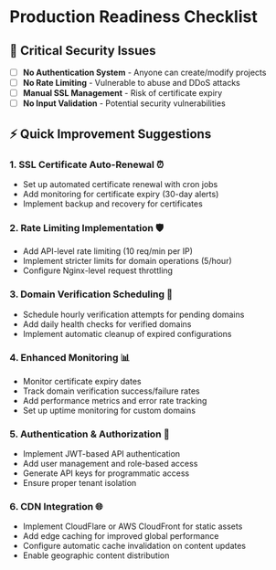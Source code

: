 # Production Readiness Checklist

## 🚨 Critical Security Issues

- [ ] **No Authentication System** - Anyone can create/modify projects
- [ ] **No Rate Limiting** - Vulnerable to abuse and DDoS attacks
- [ ] **Manual SSL Management** - Risk of certificate expiry
- [ ] **No Input Validation** - Potential security vulnerabilities

## ⚡ Quick Improvement Suggestions

### 1. SSL Certificate Auto-Renewal ⏰

- Set up automated certificate renewal with cron jobs
- Add monitoring for certificate expiry (30-day alerts)
- Implement backup and recovery for certificates

### 2. Rate Limiting Implementation 🛡️

- Add API-level rate limiting (10 req/min per IP)
- Implement stricter limits for domain operations (5/hour)
- Configure Nginx-level request throttling

### 3. Domain Verification Scheduling 🔄

- Schedule hourly verification attempts for pending domains
- Add daily health checks for verified domains
- Implement automatic cleanup of expired configurations

### 4. Enhanced Monitoring 📊

- Monitor certificate expiry dates
- Track domain verification success/failure rates
- Add performance metrics and error rate tracking
- Set up uptime monitoring for custom domains

### 5. Authentication & Authorization 🔐

- Implement JWT-based API authentication
- Add user management and role-based access
- Generate API keys for programmatic access
- Ensure proper tenant isolation

### 6. CDN Integration 🌐

- Implement CloudFlare or AWS CloudFront for static assets
- Add edge caching for improved global performance
- Configure automatic cache invalidation on content updates
- Enable geographic content distribution
